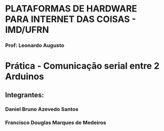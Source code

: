 # PLATAFORMAS DE HARDWARE PARA INTERNET DAS COISAS - IMD/UFRN
### Prof: Leonardo Augusto

# Prática - Comunicação serial entre 2 Arduinos
## Integrantes: 
### Daniel Bruno Azevedo Santos
### Francisco Douglas Marques de Medeiros


